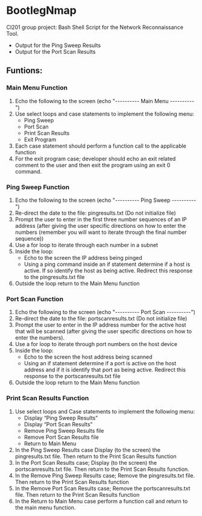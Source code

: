 # BootlegNmap
CI201 group project:  Bash Shell Script for the Network Reconnaissance Tool.
 * Output for the Ping Sweep Results
 * Output for the Port Scan Results

## Funtions:

### Main Menu Function
1. Echo the following to the screen (echo "---------- Main Menu ----------")
2. Use select loops and case statements to implement the following menu:
   * Ping Sweep
   * Port Scan
   * Print Scan Results
   * Exit Program
3. Each case statement should perform a function call to the applicable function
4. For the exit program case; developer should echo an exit related comment to the user and then exit the program using an exit 0 command.

### Ping Sweep Function
1. Echo the following to the screen (echo "---------- Ping Sweep ----------")
2. Re-direct the date to the file: pingresults.txt (Do not initialize file)
3. Prompt the user to enter in the first three number sequences of an IP address (after giving the user specific directions on how to enter the numbers (remember you will want to iterate through the final number sequence))
4. Use a for loop to iterate through each number in a subnet
5. Inside the loop:
    * Echo to the screen the IP address being pinged
    * Using a ping command inside an if statement determine if a host is active. If so identify the host as being active. Redirect this response to the pingresults.txt file
6. Outside the loop return to the Main Menu function

### Port Scan Function
1. Echo the following to the screen (echo "---------- Port Scan ----------")
2. Re-direct the date to the file: portscanresults.txt (Do not initialize file)
3. Prompt the user to enter in the IP address number for the active host that will be scanned (after giving the user specific directions on how to enter the numbers).
4. Use a for loop to iterate through port numbers on the host device
5. Inside the loop:
    * Echo to the screen the host address being scanned
    * Using an if statement determine if a port is active on the host address and if it is identify that port as being active. Redirect this response to the portscanresults.txt file
6. Outside the loop return to the Main Menu function

### Print Scan Results Function
1. Use select loops and Case statements to implement the following menu:
    * Display “Ping Sweep Results”
    * Display “Port Scan Results”
    * Remove Ping Sweep Results file
    * Remove Port Scan Results file
    * Return to Main Menu
2. In the Ping Sweep Results case Display (to the screen) the pingresults.txt file. Then return to the Print Scan Results function
3.  In the Port Scan Results case; Display (to the screen) the portscanresults.txt file. Then return to the Print Scan Results function.
4.  In the Remove Ping Sweep Results case; Remove the pingresults.txt file. Then return to the Print Scan Results function
5.  In the Remove Port Scan Results case; Remove the portscanresults.txt file. Then return to the Print Scan Results function
6.  In the Return to Main Menu case perform a function call and return to the main menu function.
